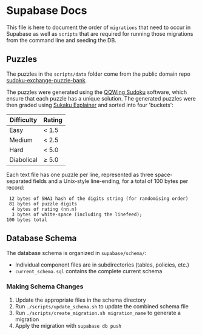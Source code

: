 # Supabase Docs

This file is here to document the order of `migrations` that need to occur in Supabase as well as `scripts` that are required for running those migrations from the command line and seeding the DB.

## Puzzles

The puzzles in the `scripts/data` folder come from the public domain repo [sudoku-exchange-puzzle-bank](https://github.com/grantm/sudoku-exchange-puzzle-bank/blob/master/README.md).

The puzzles were generated using the
[QQWing Sudoku](https://github.com/stephenostermiller/qqwing) software, which
ensure that each puzzle has a unique solution.
The generated puzzles were then graded using
[Sukaku Explainer](https://github.com/SudokuMonster/SukakuExplainer) and
sorted into four 'buckets':

| Difficulty | Rating |
| ---------- | ------ |
| Easy       | < 1.5  |
| Medium     | < 2.5  |
| Hard       | < 5.0  |
| Diabolical | ≥ 5.0  |

Each text file has one puzzle per line, represented as three space-separated
fields and a Unix-style line-ending, for a total of 100 bytes per record:

     12 bytes of SHA1 hash of the digits string (for randomising order)
     81 bytes of puzzle digits
      4 bytes of rating (nn.n)
      3 bytes of white-space (including the linefeed);
    100 bytes total

## Database Schema

The database schema is organized in `supabase/schema/`:

- Individual component files are in subdirectories (tables, policies, etc.)
- `current_schema.sql` contains the complete current schema

### Making Schema Changes

1. Update the appropriate files in the schema directory
2. Run `./scripts/update_schema.sh` to update the combined schema file
3. Run `./scripts/create_migration.sh migration_name` to generate a migration
4. Apply the migration with `supabase db push`
